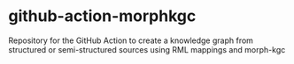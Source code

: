 # github-action-morphkgc
Repository for the GitHub Action to create a knowledge graph from structured or semi-structured sources using RML mappings and morph-kgc
